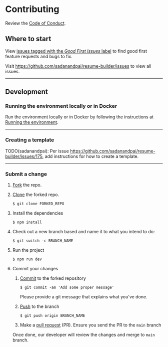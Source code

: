 # Contributing

Review the [Code of Conduct](CODE_OF_CONDUCT.md).

## Where to start

View [issues tagged with the _Good First Issues_ label](https://github.com/sadanandpai/resume-builder/labels/good%20first%20issue) to find good first feature requests and bugs to fix.

Visit https://github.com/sadanandpai/resume-builder/issues to view all issues.

---

## Development

### Running the environment locally or in Docker

Run the environment locally or in Docker by following the instructions at [Running the environment](RUN_ENVIRONMENT.MD).

---

### Creating a template

TODO(sadanandpai): Per issue https://github.com/sadanandpai/resume-builder/issues/175, add instructions for how to create a template.

---

### Submit a change

1. [Fork](https://docs.github.com/en/get-started/quickstart/fork-a-repo) the repo.
1. [Clone](https://docs.github.com/en/get-started/quickstart/fork-a-repo) the forked repo.
   ```
   $ git clone FORKED_REPO
   ```
1. Install the dependencies
   ```
   $ npm install
   ```
1. Check out a new branch based and name it to what you intend to do:
   ```
   $ git switch -c BRANCH_NAME
   ```
1. Run the project
   ```
   $ npm run dev
   ```
1. Commit your changes
   1. [Commit](https://github.com/git-guides/git-commit) to the forked repository

      ```
      $ git commit -am 'Add some proper message'
      ```

      Please provide a git message that explains what you've done.

   1. [Push](https://github.com/git-guides/git-push) to the branch
      ```
      $ git push origin BRANCH_NAME
      ```
   1. Make a [pull request](https://github.com/git-guides/git-pull) (PR). Ensure you send the PR to the `main` branch

   Once done, our developer will review the changes and merge to `main` branch.
